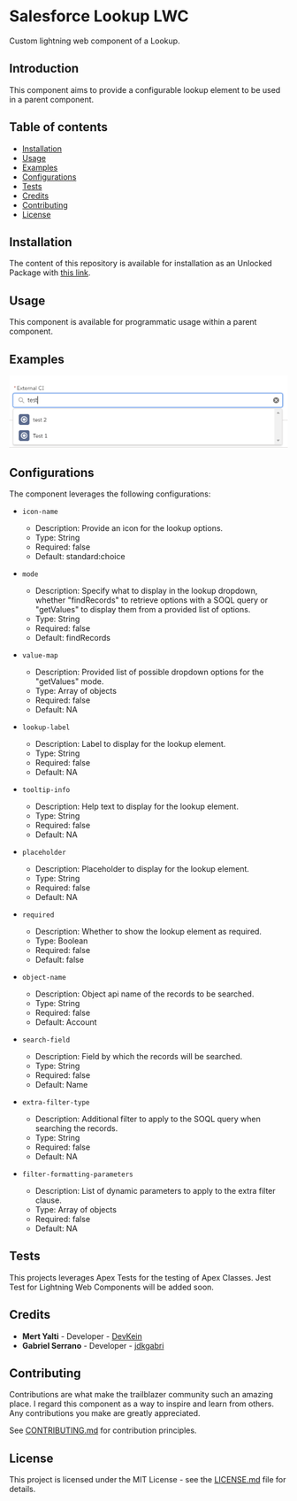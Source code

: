 # Salesforce Lookup LWC
Custom lightning web component of a Lookup.

## Introduction
This component aims to provide a configurable lookup element to be used in a parent component.

## Table of contents

- [Installation](#installation)
- [Usage](#usage)
- [Examples](#examples)
- [Configurations](#configurations)
- [Tests](#tests)
- [Credits](#credits)
- [Contributing](#contributing)
- [License](#license)

## Installation
The content of this repository is available for installation as an Unlocked Package with [this link](https://login.salesforce.com/packaging/installPackage.apexp?p0=04t1t000003Y8gsAAC).

## Usage
This component is available for programmatic usage within a parent component.

## Examples

![lookup](/img/lookup.PNG)

## Configurations

The component leverages the following configurations:

* `icon-name`
    - Description: Provide an icon for the lookup options.
    - Type: String
    - Required: false
    - Default: standard:choice

* `mode`
    - Description: Specify what to display in the lookup dropdown, whether "findRecords" to retrieve options with a SOQL query or "getValues" to display them from a provided list of options.
    - Type: String
    - Required: false
    - Default: findRecords

* `value-map`
    - Description: Provided list of possible dropdown options for the "getValues" mode.
    - Type: Array of objects
    - Required: false
    - Default: NA

* `lookup-label`
    - Description: Label to display for the lookup element.
    - Type: String
    - Required: false
    - Default: NA

* `tooltip-info`
    - Description: Help text to display for the lookup element.
    - Type: String
    - Required: false
    - Default: NA

* `placeholder`
    - Description: Placeholder to display for the lookup element.
    - Type: String
    - Required: false
    - Default: NA

* `required`
    - Description: Whether to show the lookup element as required.
    - Type: Boolean
    - Required: false
    - Default: false

* `object-name`
    - Description: Object api name of the records to be searched.
    - Type: String
    - Required: false
    - Default: Account

* `search-field`
    - Description: Field by which the records will be searched.
    - Type: String
    - Required: false
    - Default: Name

* `extra-filter-type`
    - Description: Additional filter to apply to the SOQL query when searching the records.
    - Type: String
    - Required: false
    - Default: NA

* `filter-formatting-parameters`
    - Description: List of dynamic parameters to apply to the extra filter clause.
    - Type: Array of objects
    - Required: false
    - Default: NA

## Tests
This projects leverages Apex Tests for the testing of Apex Classes. Jest Test for Lightning Web Components will be added soon.

## Credits

- **Mert Yalti** - Developer - [DevKein](https://github.com/DevKein)
- **Gabriel Serrano** - Developer - [jdkgabri](https://github.com/jdkgabri)

## Contributing
Contributions are what make the trailblazer community such an amazing place. I regard this component as a way to inspire and learn from others. Any contributions you make are greatly appreciated.

See [CONTRIBUTING.md](/CONTRIBUTING.md) for contribution principles.

## License
This project is licensed under the MIT License - see the [LICENSE.md](/LICENSE.md) file for details.
